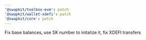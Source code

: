 ```yaml
---
'@swapkit/toolbox-evm': patch
'@swapkit/wallet-xdefi': patch
'@swapkit/core': patch
---
```


Fix base balances, use SK number to initalize it, fix XDEFI transfers
